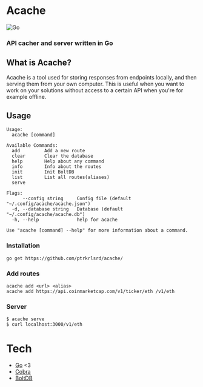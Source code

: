 # Acache
![Go](https://github.com/ptrkrlsrd/acache/workflows/Go/badge.svg)
### API cacher and server written in Go

## What is Acache?

Acache is a tool used for storing responses from endpoints locally, and then serving them from your own computer. This is useful when you want to work on your solutions without access to a certain API when you're for example offline.  

## Usage
```
Usage:
  acache [command]

Available Commands:
  add         Add a new route
  clear       Clear the database
  help        Help about any command
  info        Info about the routes
  init        Init BoltDB
  list        List all routes(aliases)
  serve       

Flags:
      --config string     Config file (default "~/.config/acache/acache.json")
  -d, --database string   Database (default "~/.config/acache/acache.db")
  -h, --help              help for acache

Use "acache [command] --help" for more information about a command.
```

### Installation
```
go get https://github.com/ptrkrlsrd/acache/
```

### Add routes
```
acache add <url> <alias>
acache add https://api.coinmarketcap.com/v1/ticker/eth /v1/eth
```


### Server
```
$ acache serve
$ curl localhost:3000/v1/eth
```

# Tech
- [Go](https://golang.org/) <3
- [Cobra](https://github.com/spf13/cobra)
- [BoltDB](https://github.com/coreos/bbolt)
